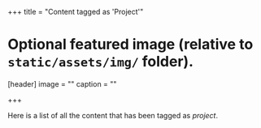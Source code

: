+++
title = "Content tagged as 'Project'"

# Optional featured image (relative to `static/assets/img/` folder).
[header]
image = ""
caption = ""

+++

Here is a list of all the content that has been tagged as *project*.

